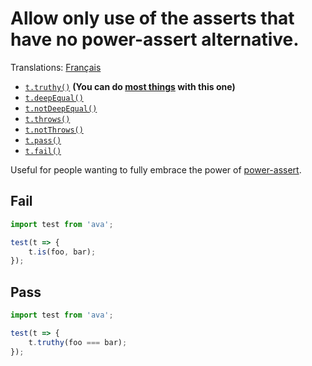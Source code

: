 # Allow only use of the asserts that have no power-assert alternative.

Translations: [Français](https://github.com/sindresorhus/ava-docs/blob/master/fr_FR/related/eslint-plugin-ava/docs/rules/prefer-power-assert.md)

- [`t.truthy()`](https://github.com/sindresorhus/ava#truthyvalue-message) __(You can do [most things](https://github.com/sindresorhus/ava#enhanced-assertion-messages) with this one)__
- [`t.deepEqual()`](https://github.com/sindresorhus/ava#deepequalvalue-expected-message)
- [`t.notDeepEqual()`](https://github.com/sindresorhus/ava#notdeepequalvalue-expected-message)
- [`t.throws()`](https://github.com/sindresorhus/ava#throwsfunctionpromise-error-message)
- [`t.notThrows()`](https://github.com/sindresorhus/ava#notthrowsfunctionpromise-message)
- [`t.pass()`](https://github.com/sindresorhus/ava#passmessage)
- [`t.fail()`](https://github.com/sindresorhus/ava#failmessage)

Useful for people wanting to fully embrace the power of [power-assert](https://github.com/power-assert-js/power-assert).


## Fail

```js
import test from 'ava';

test(t => {
	t.is(foo, bar);
});
```


## Pass

```js
import test from 'ava';

test(t => {
	t.truthy(foo === bar);
});
```
